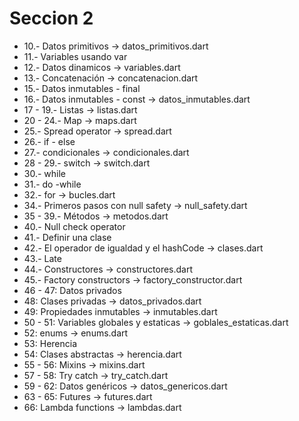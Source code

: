 # Seccion 2

* 10.- Datos primitivos -> datos_primitivos.dart
* 11.- Variables usando var
* 12.- Datos dinamicos -> variables.dart
* 13.- Concatenación -> concatenacion.dart
* 15.- Datos inmutables - final 
* 16.- Datos inmutables - const -> datos_inmutables.dart
* 17 - 19.- Listas -> listas.dart
* 20 - 24.- Map -> maps.dart
* 25.- Spread operator -> spread.dart
* 26.- if - else
* 27.- condicionales -> condicionales.dart
* 28 - 29.- switch -> switch.dart
* 30.- while
* 31.- do -while
* 32.- for -> bucles.dart
* 34.- Primeros pasos con null safety -> null_safety.dart
* 35 - 39.- Métodos -> metodos.dart
* 40.- Null check operator
* 41.- Definir una clase
* 42.- El operador de igualdad y el hashCode -> clases.dart
* 43.- Late
* 44.- Constructores -> constructores.dart
* 45.- Factory constructors -> factory_constructor.dart 
* 46 - 47: Datos privados
* 48: Clases privadas -> datos_privados.dart
* 49: Propiedades inmutables -> inmutables.dart
* 50 - 51: Variables globales y estaticas -> goblales_estaticas.dart
* 52: enums -> enums.dart
* 53: Herencia
* 54: Clases abstractas -> herencia.dart
* 55 - 56: Mixins -> mixins.dart
* 57 - 58: Try catch -> try_catch.dart
* 59 - 62: Datos genéricos -> datos_genericos.dart
* 63 - 65: Futures -> futures.dart
* 66: Lambda functions -> lambdas.dart
